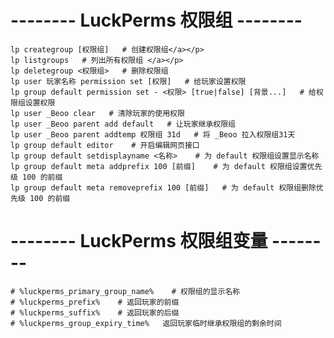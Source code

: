 # -------- LuckPerms 权限组 --------  
`````` 
lp creategroup [权限组]   # 创建权限组</a></p>
lp listgroups   # 列出所有权限组 </a></p>
lp deletegroup <权限组>   # 删除权限组
lp user 玩家名称 permission set [权限]   # 给玩家设置权限
lp group default permission set - <权限> [true|false] [背景...]   # 给权限组设置权限
lp user _Beoo clear   # 清除玩家的使用权限
lp user _Beoo parent add default   # 让玩家继承权限组
lp user _Beoo parent addtemp 权限组 31d   # 将 _Beoo 拉入权限组31天
lp group default editor    # 开启编辑网页接口
lp group default setdisplayname <名称>    # 为 default 权限组设置显示名称
lp group default meta addprefix 100 [前缀]    # 为 default 权限组设置优先级 100 的前缀
lp group default meta removeprefix 100 [前缀]   # 为 default 权限组删除优先级 100 的前缀
`````` 
# -------- LuckPerms 权限组变量 --------  
`````` 
# %luckperms_primary_group_name%    # 权限组的显示名称
# %luckperms_prefix%    # 返回玩家的前缀
# %luckperms_suffix%    # 返回玩家的后缀
# %luckperms_group_expiry_time%   返回玩家临时继承权限组的剩余时间
`````` 











































